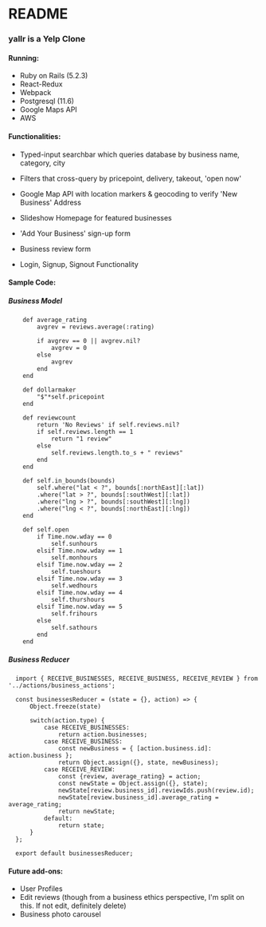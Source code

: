 # README

### yallr is a Yelp Clone

#### Running:
* Ruby on Rails (5.2.3)
* React-Redux 
* Webpack
* Postgresql (11.6)
* Google Maps API
* AWS

#### Functionalities: 
* Typed-input searchbar which queries database by business name, category, city
* Filters that cross-query by pricepoint, delivery, takeout, 'open now'
* Google Map API with location markers & geocoding to verify 'New Business' Address
* Slideshow Homepage for featured businesses

* 'Add Your Business' sign-up form
* Business review form
* Login, Signup, Signout Functionality

#### Sample Code:
  ##### Business Model
  
        def average_rating
            avgrev = reviews.average(:rating)
            
            if avgrev == 0 || avgrev.nil?
                avgrev = 0
            else
                avgrev 
            end
        end

        def dollarmaker
            "$"*self.pricepoint
        end

        def reviewcount
            return 'No Reviews' if self.reviews.nil?
            if self.reviews.length == 1
                return "1 review"
            else
                self.reviews.length.to_s + " reviews"
            end
        end

        def self.in_bounds(bounds)
            self.where("lat < ?", bounds[:northEast][:lat])
            .where("lat > ?", bounds[:southWest][:lat])
            .where("lng > ?", bounds[:southWest][:lng])
            .where("lng < ?", bounds[:northEast][:lng])
        end

        def self.open           
            if Time.now.wday == 0
                self.sunhours
            elsif Time.now.wday == 1
                self.monhours
            elsif Time.now.wday == 2
                self.tueshours
            elsif Time.now.wday == 3
                self.wedhours
            elsif Time.now.wday == 4
                self.thurshours
            elsif Time.now.wday == 5
                self.frihours
            else
                self.sathours
            end
        end
        
  ##### Business Reducer

      import { RECEIVE_BUSINESSES, RECEIVE_BUSINESS, RECEIVE_REVIEW } from '../actions/business_actions';

      const businessesReducer = (state = {}, action) => {
          Object.freeze(state)

          switch(action.type) {
              case RECEIVE_BUSINESSES:
                  return action.businesses;
              case RECEIVE_BUSINESS:
                  const newBusiness = { [action.business.id]: action.business };
                  return Object.assign({}, state, newBusiness);
              case RECEIVE_REVIEW:
                  const {review, average_rating} = action;
                  const newState = Object.assign({}, state);
                  newState[review.business_id].reviewIds.push(review.id);
                  newState[review.business_id].average_rating = average_rating;
                  return newState;
              default:
                  return state;
          }
      };

      export default businessesReducer;

#### Future add-ons:
* User Profiles
* Edit reviews (though from a business ethics perspective, I'm split on this. If not edit, definitely delete)
* Business photo carousel
